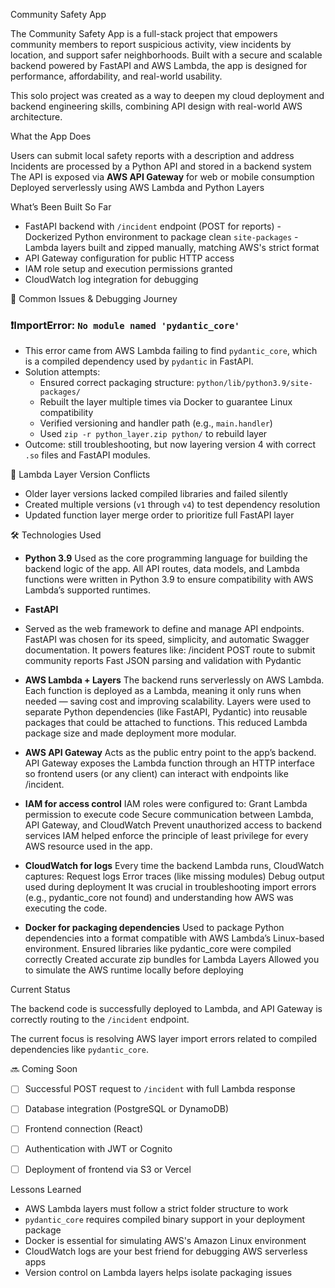 Community Safety App

The Community Safety App is a full-stack project that empowers community members to report suspicious activity, view incidents by location, and support safer neighborhoods. 
Built with a secure and scalable backend powered by FastAPI and AWS Lambda, the app is designed for performance, affordability, and real-world usability.

This solo project was created as a way to deepen my cloud deployment and backend engineering skills, combining API design with real-world AWS architecture.



What the App Does

Users can submit local safety reports with a description and address
Incidents are processed by a Python API and stored in a backend system
The API is exposed via **AWS API Gateway** for web or mobile consumption
Deployed serverlessly using AWS Lambda and Python Layers

What’s Been Built So Far

- FastAPI backend with `/incident` endpoint (POST for reports)
-Dockerized Python environment to package clean `site-packages`
-Lambda layers built and zipped manually, matching AWS's strict format
- API Gateway configuration for public HTTP access
- IAM role setup and execution permissions granted
- CloudWatch log integration for debugging

🐛 Common Issues & Debugging Journey

### ❗️ImportError: `No module named 'pydantic_core'`

- This error came from AWS Lambda failing to find `pydantic_core`, which is a compiled dependency used by `pydantic` in FastAPI.
- Solution attempts:
  - Ensured correct packaging structure: `python/lib/python3.9/site-packages/`
  - Rebuilt the layer multiple times via Docker to guarantee Linux compatibility
  - Verified versioning and handler path (e.g., `main.handler`)
  - Used `zip -r python_layer.zip python/` to rebuild layer
- Outcome: still troubleshooting, but now layering version 4 with correct `.so` files and FastAPI modules.

🔁 Lambda Layer Version Conflicts

- Older layer versions lacked compiled libraries and failed silently
- Created multiple versions (`v1` through `v4`) to test dependency resolution
- Updated function layer merge order to prioritize full FastAPI layer

🛠️ Technologies Used

- **Python 3.9**
  Used as the core programming language for building the backend logic of the app. All API routes, data models, and Lambda functions were written in Python 3.9 to ensure compatibility with AWS Lambda’s supported runtimes.

- **FastAPI**
- Served as the web framework to define and manage API endpoints. FastAPI was chosen for its speed, simplicity, and automatic Swagger documentation. It powers features like:
/incident POST route to submit community reports
Fast JSON parsing and validation with Pydantic

- **AWS Lambda + Layers**
The backend runs serverlessly on AWS Lambda. Each function is deployed as a Lambda, meaning it only runs when needed — saving cost and improving scalability.
Layers were used to separate Python dependencies (like FastAPI, Pydantic) into reusable packages that could be attached to functions.
This reduced Lambda package size and made deployment more modular.

- **AWS API Gateway**
Acts as the public entry point to the app’s backend.
API Gateway exposes the Lambda function through an HTTP interface so frontend users (or any client) can interact with endpoints like /incident.

- **IAM for access control**
IAM roles were configured to:
Grant Lambda permission to execute code
Secure communication between Lambda, API Gateway, and CloudWatch
Prevent unauthorized access to backend services
IAM helped enforce the principle of least privilege for every AWS resource used in the app.

- **CloudWatch for logs**
Every time the backend Lambda runs, CloudWatch captures:
Request logs
Error traces (like missing modules)
Debug output used during deployment
It was crucial in troubleshooting import errors (e.g., pydantic_core not found) and understanding how AWS was executing the code.

- **Docker for packaging dependencies**
Used to package Python dependencies into a format compatible with AWS Lambda’s Linux-based environment.
Ensured libraries like pydantic_core were compiled correctly
Created accurate zip bundles for Lambda Layers
Allowed you to simulate the AWS runtime locally before deploying

Current Status

The backend code is successfully deployed to Lambda, and API Gateway is correctly routing to the `/incident` endpoint.

The current focus is resolving AWS layer import errors related to compiled dependencies like `pydantic_core`.


🔜 Coming Soon

- [ ] Successful POST request to `/incident` with full Lambda response
- [ ] Database integration (PostgreSQL or DynamoDB)
- [ ] Frontend connection (React)
- [ ] Authentication with JWT or Cognito
- [ ] Deployment of frontend via S3 or Vercel


Lessons Learned

- AWS Lambda layers must follow a strict folder structure to work
- `pydantic_core` requires compiled binary support in your deployment package
- Docker is essential for simulating AWS's Amazon Linux environment
- CloudWatch logs are your best friend for debugging AWS serverless apps
- Version control on Lambda layers helps isolate packaging issues



